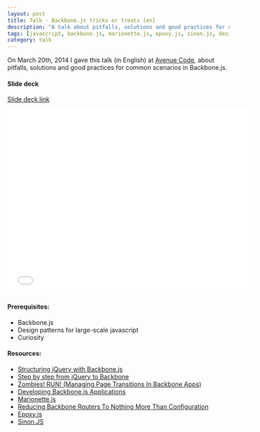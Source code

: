 ```yaml
---
layout: post
title: Talk - Backbone.js tricks or treats [en]
description: "A talk about pitfalls, solutions and good practices for common scenarios in Backbone.js."
tags: [javascript, backbone.js, marionette.js, epoxy.js, sinon.js, design patterns]
category: talk
---
```


On March 20th, 2014 I gave this talk (in English) at [Avenue Code](http://www.avenuecode.com), about pitfalls, solutions and good practices for common scenarios in Backbone.js.
<br/>
#### Slide deck
[Slide deck link](//tiagorg.github.io/talk-backbone-tricks-or-treats)
<iframe src="//tgarcia.com.br/talk-backbone-tricks-or-treats/#/" width="560" height="420" scrolling="no" frameborder="0" allowfullscreen="allowfullscreen"> </iframe><br/>

#### Prerequisites:

* Backbone.js
* Design patterns for large-scale javascript
* Curiosity

#### Resources:

* [Structuring jQuery with Backbone.js](http://www.codemag.com/Article/1312061)
* [Step by step from jQuery to Backbone](https://github.com/kjbekkelund/writings/blob/master/published/understanding-backbone.md)
* [Zombies! RUN! (Managing Page Transitions In Backbone Apps)](http://lostechies.com/derickbailey/2011/09/15/zombies-run-managing-page-transitions-in-backbone-apps/)
* [Developing Backbone.js Applications](http://addyosmani.github.io/backbone-fundamentals)
* [Marionette.js](https://github.com/marionettejs/backbone.marionette)
* [Reducing Backbone Routers To Nothing More Than Configuration](http://lostechies.com/derickbailey/2012/01/02/reducing-backbone-routers-to-nothing-more-than-configuration/)
* [Epoxy.js](http://epoxyjs.org)
* [Sinon.JS](http://sinonjs.org)
